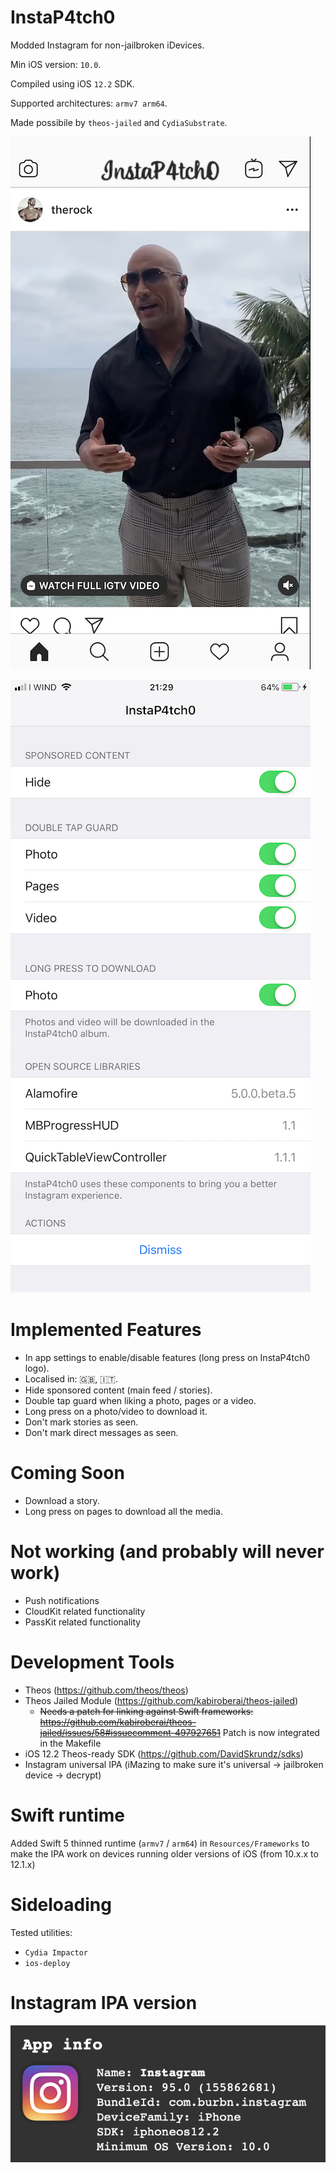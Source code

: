 # InstaP4tch0

Modded Instagram for non-jailbroken iDevices.

Min iOS version: `10.0`.

Compiled using iOS `12.2` SDK.

Supported architectures: `armv7 arm64`.

Made possibile by `theos-jailed` and `CydiaSubstrate`.

![feed screenshot](screenshots/feed.jpeg)

![settings screenshot](screenshots/settings.png)

# Implemented Features

- In app settings to enable/disable features (long press on InstaP4tch0 logo).
- Localised in: 🇬🇧, 🇮🇹.
- Hide sponsored content (main feed / stories).
- Double tap guard when liking a photo, pages or a video.
- Long press on a photo/video to download it.
- Don't mark stories as seen.
- Don't mark direct messages as seen.

# Coming Soon

- Download a story.
- Long press on pages to download all the media.

# Not working (and probably will never work)

- Push notifications
- CloudKit related functionality
- PassKit related functionality

# Development Tools

- Theos (https://github.com/theos/theos)
- Theos Jailed Module (https://github.com/kabiroberai/theos-jailed)
    - ~~Needs a patch for linking against Swift frameworks: https://github.com/kabiroberai/theos-jailed/issues/58#issuecomment-497927651~~ Patch is now integrated in the Makefile
- iOS 12.2 Theos-ready SDK (https://github.com/DavidSkrundz/sdks)
- Instagram universal IPA (iMazing to make sure it's universal -> jailbroken device -> decrypt)

# Swift runtime

Added Swift 5 thinned runtime (`armv7` / `arm64`) in `Resources/Frameworks` to make the IPA work on devices running older versions of iOS (from 10.x.x to 12.1.x)

# Sideloading

Tested utilities:
- `Cydia Impactor`
- `ios-deploy`

# Instagram IPA version

![feed screenshot](screenshots/app_version.png)
